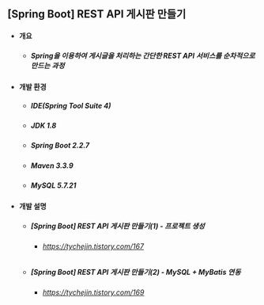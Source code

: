 ## [Spring Boot] REST API 게시판 만들기
- #### 개요
  - ##### Spring을 이용하여 게시글을 처리하는 간단한 REST API 서비스를 순차적으로 만드는 과정

- #### 개발 환경
  - ##### IDE(Spring Tool Suite 4) 
  - ##### JDK 1.8
  - ##### Spring Boot 2.2.7
  - ##### Maven 3.3.9
  - ##### MySQL 5.7.21

- #### 개발 설명
  - ##### [Spring Boot] REST API 게시판 만들기(1) - 프로젝트 생성
  	- ###### https://tychejin.tistory.com/167  
  - ##### [Spring Boot] REST API 게시판 만들기(2) - MySQL + MyBatis 연동
  	- ###### https://tychejin.tistory.com/169